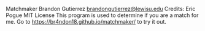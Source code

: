 Matchmaker
Brandon Gutierrez
brandongutierrez@lewisu.edu
Credits: Eric Pogue
MIT License
This program is used to determine if you are a match for me. 
Go to https://br4ndon18.github.io/matchmaker/ to try it out. 
